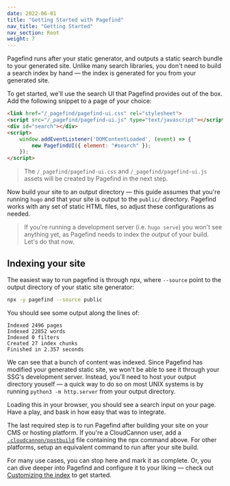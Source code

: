 ```yaml
---
date: 2022-06-01
title: "Getting Started with Pagefind"
nav_title: "Getting Started"
nav_section: Root
weight: 7
---
```


Pagefind runs after your static generator, and outputs a static search bundle to your generated site. Unlike many search libraries, you don't need to build a search index by hand — the index is generated for you from your generated site.

To get started, we'll use the search UI that Pagefind provides out of the box. Add the following snippet to a page of your choice:

```html
<link href="/_pagefind/pagefind-ui.css" rel="stylesheet">
<script src="/_pagefind/pagefind-ui.js" type="text/javascript"></script>
<div id="search"></div>
<script>
    window.addEventListener('DOMContentLoaded', (event) => {
        new PagefindUI({ element: "#search" });
    });
</script>
```

> The `/_pagefind/pagefind-ui.css` and `/_pagefind/pagefind-ui.js` assets will be created by Pagefind in the next step.

Now build your site to an output directory — this guide assumes that you're running `hugo` and that your site is output to the `public/` directory. Pagefind works with any set of static HTML files, so adjust these configurations as needed.

> If you're running a development server (i.e. `hugo serve`) you won't see anything yet, as Pagefind needs to index the _output_ of your build. Let's do that now.

## Indexing your site

The easiest way to run pagefind is through npx, where `--source` point to the output directory of your static site generator:

```bash
npx -y pagefind --source public
```

You should see some output along the lines of:
```
Indexed 2496 pages
Indexed 22852 words
Indexed 0 filters
Created 27 index chunks
Finished in 2.357 seconds
```

We can see that a bunch of content was indexed. Since Pagefind has modified your generated static site, we won't be able to see it through your SSG's development server. Instead, you'll need to host your output directory youself — a quick way to do so on most UNIX systems is by running `python3 -m http.server` from your output directory.

Loading this in your browser, you should see a search input on your page. Have a play, and bask in how easy that was to integrate.

The last required step is to run Pagefind after building your site on your CMS or hosting platform. If you're a CloudCannon user, add a [`.cloudcannon/postbuild`](https://cloudcannon.com/documentation/articles/extending-your-build-process-with-hooks/) file containing the npx command above. For other platforms, setup an equivalent command to run after your site build.

For many use cases, you can stop here and mark it as complete. Or, you can dive deeper into Pagefind and configure it to your liking — check out [Customizing the index](/docs/indexing/) to get started.
